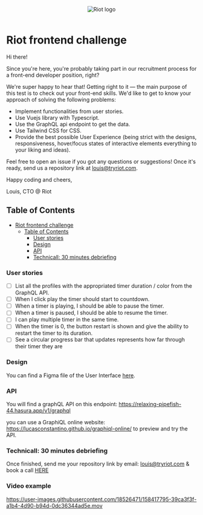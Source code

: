 <p align="center">
  <img alt="Riot logo" src="https://tryriot.com/wp-content/themes/riot-2020-production/images/logo-purple.svg" />
  <br>
  <br>
</p>

# Riot frontend challenge

Hi there!

Since you're here, you're probably taking part in our recruitment process for a front-end developer position, right?

We're super happy to hear that! Getting right to it — the main purpose of this test is to check out your front-end skills. We'd like to get to know your approach of solving the following problems:

- Implement functionalities from user stories.
- Use Vuejs library with Typescript.
- Use the GraphQL api endpoint to get the data.
- Use Tailwind CSS for CSS.
- Provide the best possible User Experience (being strict with the designs, responsiveness, hover/focus states of interactive elements everything to your liking and ideas).

Feel free to open an issue if you got any questions or suggestions! Once it's ready, send us a repository link at louis@tryriot.com.

Happy coding and cheers,

Louis, CTO @ Riot

## Table of Contents

- [Riot frontend challenge](#riot-frontend-challenge)
  - [Table of Contents](#table-of-contents)
    - [User stories](#user-stories)
    - [Design](#design)
    - [API](#api)
    - [Technicall: 30 minutes debriefing](#technicall-30-minutes-debriefing)

### User stories

- [ ] List all the profiles with the appropriated timer duration / color from the GraphQL API.
- [ ] When I click play the timer should start to countdown.
- [ ] When a timer is playing, I should be able to pause the timer.
- [ ] When a timer is paused, I should be able to resume the timer.
- [ ] I can play multiple timer in the same time.
- [ ] When the timer is 0, the button restart is shown and give the ability to restart the timer to its duration.
- [ ] See a circular progress bar that updates represents how far through their timer they are

### Design

You can find a Figma file of the User Interface [here](https://www.figma.com/community/file/1042474100556545669/Riot-frontend-challenge).

### API

You will find a graphQL API on this endpoint: <https://relaxing-pipefish-44.hasura.app/v1/graphql>

you can use a GraphiQL online website: <https://lucasconstantino.github.io/graphiql-online/> to preview and try the API.

### Technicall: 30 minutes debriefing

Once finished, send me your repository link by email: louis@tryriot.com & book a call [HERE](https://calendly.com/louis-cibot/30min)


### Video example
https://user-images.githubusercontent.com/18526471/158417795-39ca3f3f-a1b4-4d90-b94d-0dc36344ad5e.mov





